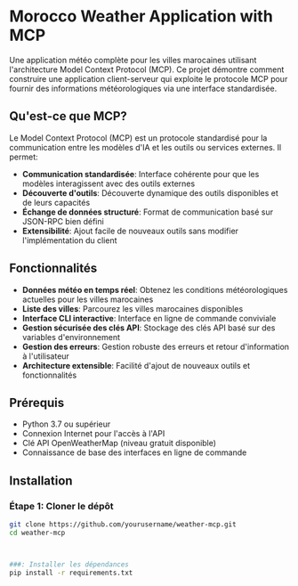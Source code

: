 # Morocco Weather Application with MCP

Une application météo complète pour les villes marocaines utilisant l'architecture Model Context Protocol (MCP). Ce projet démontre comment construire une application client-serveur qui exploite le protocole MCP pour fournir des informations météorologiques via une interface standardisée.

## Qu'est-ce que MCP?

Le Model Context Protocol (MCP) est un protocole standardisé pour la communication entre les modèles d'IA et les outils ou services externes. Il permet:

- **Communication standardisée**: Interface cohérente pour que les modèles interagissent avec des outils externes
- **Découverte d'outils**: Découverte dynamique des outils disponibles et de leurs capacités
- **Échange de données structuré**: Format de communication basé sur JSON-RPC bien défini
- **Extensibilité**: Ajout facile de nouveaux outils sans modifier l'implémentation du client

## Fonctionnalités

- **Données météo en temps réel**: Obtenez les conditions météorologiques actuelles pour les villes marocaines
- **Liste des villes**: Parcourez les villes marocaines disponibles
- **Interface CLI interactive**: Interface en ligne de commande conviviale
- **Gestion sécurisée des clés API**: Stockage des clés API basé sur des variables d'environnement
- **Gestion des erreurs**: Gestion robuste des erreurs et retour d'information à l'utilisateur
- **Architecture extensible**: Facilité d'ajout de nouveaux outils et fonctionnalités


## Prérequis

- Python 3.7 ou supérieur
- Connexion Internet pour l'accès à l'API
- Clé API OpenWeatherMap (niveau gratuit disponible)
- Connaissance de base des interfaces en ligne de commande

## Installation

### Étape 1: Cloner le dépôt

```bash
git clone https://github.com/yourusername/weather-mcp.git
cd weather-mcp



###: Installer les dépendances
pip install -r requirements.txt